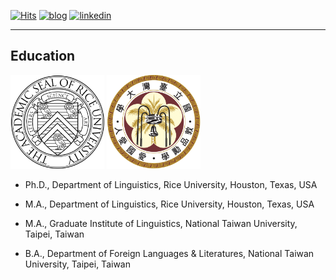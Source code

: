 [![Hits](https://hits.seeyoufarm.com/api/count/incr/badge.svg?url=https%3A%2F%2Fgithub.com%2Fhoward-haowen%2Fhoward-haowen.github.io&count_bg=%2367E805&title_bg=%23555555&icon=grav.svg&icon_color=%2367E805&title=visitors&edge_flat=false)](https://hits.seeyoufarm.com) [![blog](https://img.shields.io/badge/Visit-My_AI_blog-blue?style=flat&logo=blogger&logoColor=white)](https://howard-haowen.github.io/blog.ai/) [![linkedin](https://img.shields.io/badge/View-My%20LinkedIn-blue?style=flat&logo=linkedin&logoColor=white)](https://www.linkedin.com/in/haowen-jiang-phd-16242074/)

---
## Education

<img width="150" height="150" src="https://github.com/howard-haowen/howard-haowen.github.io/raw/master/images/rice.png">
<img width="150" height="150" src="https://github.com/howard-haowen/howard-haowen.github.io/raw/master/images/ntu.jpg">

- Ph.D., Department of Linguistics, Rice University, Houston, Texas, USA

- M.A., Department of Linguistics, Rice University, Houston, Texas, USA  

- M.A., Graduate Institute of Linguistics, National Taiwan University, Taipei, Taiwan

- B.A., Department of Foreign Languages & Literatures, National Taiwan University, Taipei, Taiwan

<!-- Remove above link if you don't want to attibute 
<p style="font-size:11px">Page template forked from <a href="https://github.com/evanca/quick-portfolio">evanca</a></p>
-->
